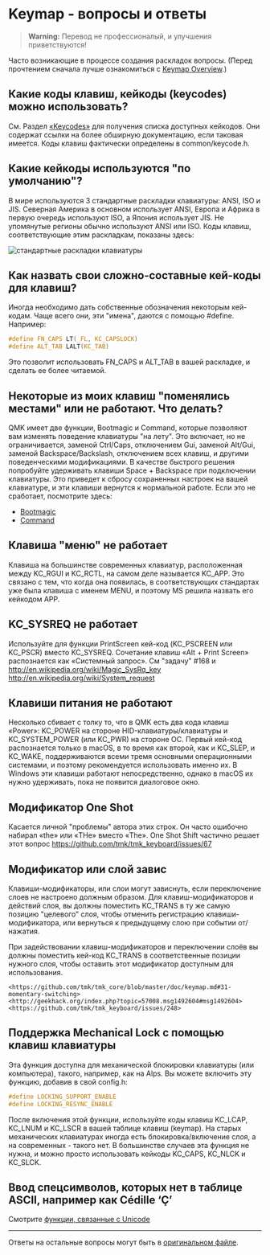 # Keymap - вопросы и ответы

> **Warning:**
> Перевод не профессионалый, и улучшения приветствуются!
  
  
Часто возникающие в процессе создания раскладок вопросы.
(Перед прочтением сначала лучше ознакомиться с [Keymap Overview](https://docs.qmk.fm/#/keymap).)

## Какие коды клавиш, кейкоды (keycodes) можно использовать?

См. Раздел [«Keycodes»](https://docs.qmk.fm/#/keycodes) для получения списка доступных кейкодов. Они содержат ссылки на более обширную документацию, если таковая имеется.
Коды клавиш фактически определены в common/keycode.h.

## Какие кейкоды используются "по умолчанию"?

В мире используются 3 стандартные раскладки клавиатуры: ANSI, ISO и JIS. Северная Америка в основном использует ANSI, Европа и Африка в первую очередь используют ISO, а Япония использует JIS. 
Не упомянутые регионы обычно используют ANSI или ISO. Коды клавиш, соответствующие этим раскладкам, показаны здесь:

![стандартные раскладки клавиатуры](https://i.imgur.com/5wsh5wM.png)

## Как назвать свои сложно-составные кей-коды для клавиш?

Иногда необходимо дать собственные обозначения некоторым кей-кодам. Чаще всего они, эти "имена", даются с помощью #define.
Например:
```c
#define FN_CAPS LT(_FL, KC_CAPSLOCK)
#define ALT_TAB LALT(KC_TAB)
```

Это позволит использовать FN_CAPS и ALT_TAB в вашей раскладке, и сделать ее более читаемой.

## Некоторые из моих клавиш "поменялись местами" или не работают. Что делать?

QMK имеет две функции, Bootmagic и Command, которые позволяют вам изменять поведение клавиатуры "на лету". 
Это включает, но не ограничивается, заменой Ctrl/Caps, отключением Gui, заменой Alt/Gui, заменой Backspace/Backslash, отключением всех клавиш, и другими поведенческими модификациями.
В качестве быстрого решения попробуйте удерживать клавиши Space + Backspace при подключении клавиатуры. 
Это приведет к сбросу сохраненных настроек на вашей клавиатуре, и эти клавиши вернутся к нормальной работе. Если это не сработает, посмотрите здесь:
* [Bootmagic](https://docs.qmk.fm/#/feature_bootmagic)
* [Command](https://docs.qmk.fm/#/feature_command)

## Клавиша "меню" не работает

Клавиша на большинстве современных клавиатур, расположенная между KC_RGUI и KC_RCTL, на самом деле называется KC_APP. 
Это связано с тем, что когда она появилась, в соответствующих стандартах уже была клавиша с именем MENU, и поэтому MS решила назвать его кейкодом APP.

## KC_SYSREQ не работает

Используйте для функции PrintScreen кей-код (KC_PSCREEN или KC_PSCR) вместо KC_SYSREQ. 
Сочетание клавиш «Alt + Print Screen» распознается как «Системный запрос».
См "задачу" #168 и
    <http://en.wikipedia.org/wiki/Magic_SysRq_key>
    <http://en.wikipedia.org/wiki/System_request>

## Клавиши питания не работают

Несколько сбивает с толку то, что в QMK есть два кода клавиш «Power»: KC_POWER на стороне HID-клавиатуры/клавиатуры и KC_SYSTEM_POWER (или KC_PWR) на стороне ОС.
Первый кей-код распознается только в macOS, в то время как второй, как и KC_SLEP, и KC_WAKE, поддерживаются всеми тремя основными операционными системами, и поэтому рекомендуется использовать именно их. 
В Windows эти клавиши работают непосредственно, однако в macOS их нужно удерживать, пока не появится диалоговое окно.


## Модификатор One Shot

Касается личной "проблемы" автора этих строк. Он часто ошибочно набирал «the» или «THe» вместо «The». One Shot Shift частично решает этот вопрос <https://github.com/tmk/tmk_keyboard/issues/67>


## Модификатор или слой завис

Клавиши-модификаторы, или слои могут зависнуть, если переключение слоев не настроено должным образом.
Для клавиш-модификаторов и действий слоя, вы должны поместить KC_TRANS в ту же самую позицию "целевого" слоя, чтобы отменить регистрацию клавиши-модификатора, или вернуться к предыдущему слою при событии от/нажатия.

При задействовании клавиш-модификаторов и переключении слоёв вы должны поместить кей-код KC_TRANS в соответственные позиции нужного слоя, чтобы оставить этот модификатор доступным для использования.

    <https://github.com/tmk/tmk_core/blob/master/doc/keymap.md#31-momentary-switching>
    <http://geekhack.org/index.php?topic=57008.msg1492604#msg1492604>
    <https://github.com/tmk/tmk_keyboard/issues/248>

## Поддержка Mechanical Lock с помощью клавиш клавиатуры

Эта функция доступна для механической блокировки клавиатуры (или компьютера), такого, например, как на Alps. 
Вы можете включить эту функцию, добавив в свой config.h:
```c
#define LOCKING_SUPPORT_ENABLE
#define LOCKING_RESYNC_ENABLE
```

После включения этой функции, используйте коды клавиш KC_LCAP, KC_LNUM и KC_LSCR в вашей таблице клавиш (keymap).
На старых механических клавиатурах иногда есть блокировка/включение слоя, а на современных - такого нет. В большинстве случаев эта функция не нужна, и можно просто использовать кейкоды KC_CAPS, KC_NLCK и KC_SLCK.

## Ввод спецсимволов, которых нет в таблице ASCII, например как Cédille ‘Ç’

Смотрите [функции, связанные с Unicode](https://docs.qmk.fm/#/feature_unicode)

---

Ответы на остальные вопросы могут быть в [оригинальном файле](https://github.com/qmk/qmk_firmware/tree/master/docs/faq_keymap.md).
